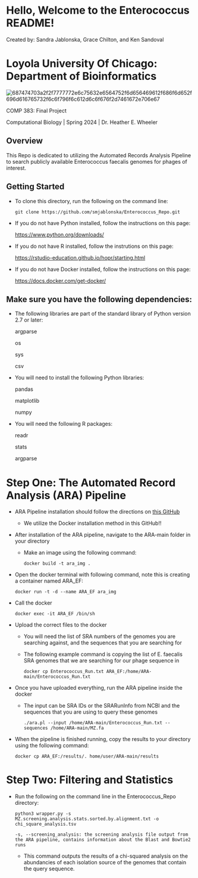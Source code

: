 # Hello, Welcome to the Enterococcus README!

Created by: Sandra Jablonska, Grace Chilton, and Ken Sandoval
# Loyola University Of Chicago: Department of Bioinformatics 

![687474703a2f2f7777772e6c75632e6564752f6d656469612f686f6d652f696d616765732f6c6f796f6c612d6c6f676f2d7461672e706e67](https://github.com/smjablonska/Enterococcus_Repo/assets/120067807/6a50791f-9579-4875-972c-1c8c8dbebfa9)

COMP 383: Final Project

Computational Biology | Spring 2024 | Dr. Heather E. Wheeler

## Overview 
 This Repo is dedicated to utilizing the Automated Records Analysis Pipeline to search publicly available Enterococcus faecalis genomes for phages of interest.
## Getting Started

* To clone this directory, run the following on the command line:

    `git clone https://github.com/smjablonska/Enterococcus_Repo.git`

* If you do not have Python installed, follow the instructions on this page:

    https://www.python.org/downloads/

* If you do not have R installed, follow the instrutions on this page:

    https://rstudio-education.github.io/hopr/starting.html

* If you do not have Docker installed, follow the instructions on this page:

    https://docs.docker.com/get-docker/

## Make sure you have the following dependencies:

* The following libraries are part of the standard library of Python version 2.7 or later:

    argparse
    
    os

    sys

    csv

* You will need to install the following Python libraries:

    pandas

    matplotlib

    numpy

* You will need the following R packages:

    readr

    stats

    argparse


# Step One: The Automated Record Analysis (ARA) Pipeline

* ARA Pipeline installation should follow the directions on [this GitHub](https://github.com/maurya-anand/ARA/tree/main)

    * We utilize the Docker installation method in this GitHub!!

* After installation of the ARA pipeline, navigate to the ARA-main folder in your directory

    * Make an image using the following command:

        `docker build -t ara_img .`

* Open the docker terminal with following command, note this is creating a container named ARA_EF:

    `docker run -t -d --name ARA_EF ara_img`

* Call the docker

    `docker exec -it ARA_EF /bin/sh`

* Upload the correct files to the docker

    * You will need the list of SRA numbers of the genomes you are searching against, and the sequences that you are searching for

    * The following example command is copying the list of E. faecalis SRA genomes that we are searching for our phage sequence in

        `docker cp Enterococcus_Run.txt ARA_EF:/home/ARA-main/Enterococcus_Run.txt`

* Once you have uploaded everything, run the ARA pipeline inside the docker

    * The input can be SRA IDs or the SRARunInfo from NCBI and the sequences that you are using to query these genomes

        `./ara.pl --input /home/ARA-main/Enterococcus_Run.txt --sequences /home/ARA-main/MZ.fa`

* When the pipeline is finished running, copy the results to your directory using the following command:

    `docker cp ARA_EF:/results/. home/user/ARA-main/results`

# Step Two: Filtering and Statistics

* Run the following on the command line in the Enterococcus_Repo directory:

    `python3 wrapper.py -s MZ.screening.analysis.stats.sorted.by.alignment.txt -o chi_square_analysis.tsv`

    ```
    -s, --screening_analysis: the screening analysis file output from the ARA pipeline, contains information about the Blast and Bowtie2 runs
    ```

    * This command outputs the results of a chi-squared analysis on the abundancies of each isolation source of the genomes that contain the query sequence.
